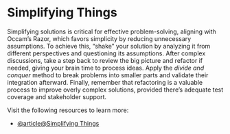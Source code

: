# Simplifying Things

Simplifying solutions is critical for effective problem-solving, aligning with Occam’s Razor, which favors simplicity by reducing unnecessary assumptions. To achieve this, “shake” your solution by analyzing it from different perspectives and questioning its assumptions. After complex discussions, take a step back to review the big picture and refactor if needed, giving your brain time to process ideas. Apply the _divide and conquer_ method to break problems into smaller parts and validate their integration afterward. Finally, remember that refactoring is a valuable process to improve overly complex solutions, provided there’s adequate test coverage and stakeholder support.

Visit the following resources to learn more:

- [@article@Simplifying Things](https://www.infoq.com/articles/driving-architectural-simplicity/)